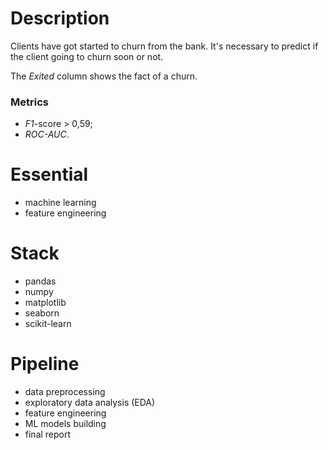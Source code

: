 # Description

Clients have got started to churn from the bank. It's necessary to predict if the client going to churn soon or not.

The *Exited* column shows the fact of a churn.

### Metrics

* *F1*-score > 0,59;
* *ROC-AUC*.

# Essential

* machine learning
* feature engineering

# Stack

* pandas
* numpy
* matplotlib
* seaborn
* scikit-learn

# Pipeline

* data preprocessing
* exploratory data analysis (EDA)
* feature engineering
* ML models building
* final report

